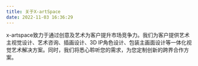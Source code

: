 ```yaml
---
title: 关于X-artSpace
date: 2022-11-03 16:36:29
---
```


x-artspace致力于通过创意及艺术为客户提升市场竞争力。我们为客户提供艺术主视觉设计、艺术咨询、插画设计、3D IP角色设计、包装主画面设计等一体化视觉艺术解决方案。同时，我们将悉心聆听您的需求，为您定制创新的跨界合作方案。